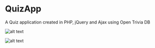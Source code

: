 # QuizApp

A Quiz application created in PHP, jQuery and Ajax using Open Trivia DB

![alt text](https://raw.githubusercontent.com/nadeemnagpurwala/QuizApp/blob/master/assets/img/pag1.png)

![alt text](https://raw.githubusercontent.com/nadeemnagpurwala/QuizApp/blob/master/assets/img/pag2.png)
